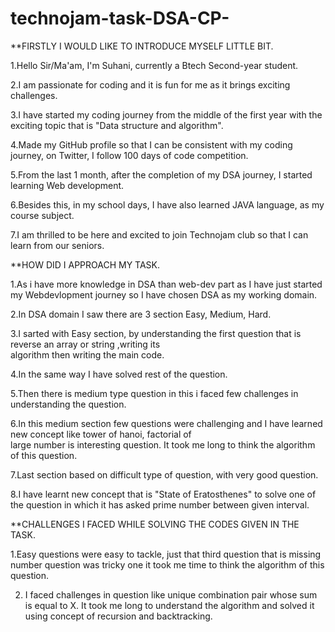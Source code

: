 # technojam-task-DSA-CP-

**FIRSTLY I WOULD LIKE TO INTRODUCE MYSELF LITTLE BIT. 


1.Hello Sir/Ma'am, I'm Suhani, currently a Btech Second-year student.

2.I am passionate for coding and it is fun for me as it brings exciting challenges.

3.I have started my coding journey from the middle of the first year with the exciting topic that is "Data structure and algorithm".

4.Made my GitHub profile so that I can be consistent with my coding journey, on Twitter, I follow 100 days of code competition.

5.From the last 1 month, after the completion of my DSA journey, I started learning Web development.

6.Besides this, in my school days, I have also learned JAVA language, as my course subject.

7.I am thrilled to be here and excited to join Technojam club so that I can learn from our seniors.



**HOW DID I APPROACH MY TASK.


1.As i have more knowledge in DSA  than web-dev part as I have just started my Webdevlopment journey so I have chosen DSA as my working domain.

2.In DSA domain I saw there are 3 section Easy, Medium, Hard.

3.I sarted  with Easy section, by understanding the first question that is reverse an array or string ,writing its     
   algorithm then writing the main code.

4.In the same way I have solved rest of the question. 

5.Then there is medium type question in this i faced few challenges in understanding the question.

6.In this medium section few questions were challenging and I have learned new concept like tower of hanoi, factorial of   
   large number is interesting question. It took me long to think the algorithm of this question.

7.Last section based on difficult type of question, with very good question.

8.I have learnt new concept that is "State of      Eratosthenes" to solve one of the question in which it has asked prime number between given interval.


**CHALLENGES I FACED WHILE SOLVING THE CODES GIVEN IN THE TASK.

1.Easy questions were easy to tackle, just that third question that is missing number question was tricky one it took me time to think the algorithm of this question.

2. I faced challenges in question like unique combination pair whose sum is equal to X. It took me long to understand the algorithm and solved it using concept of recursion and backtracking. 













